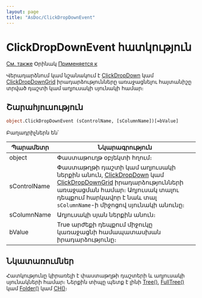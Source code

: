 ```yaml
---
layout: page
title: "AsDoc/ClickDropDownEvent"
---
```



# ClickDropDownEvent հատկություն

[См. также](../../ScriptProcs/ClickDropDown.md) Օրինակ [Применяется к](../Asdoc.md)

Վերադարձնում կամ նշանակում է  [ClickDropDown](../../ScriptProcs/ClickDropDown.md) կամ [ClickDropDownGrid](../../ScriptProcs/ClickDropDownGrid.html) իրադարձությունները առաջացնելու հայտանիշը տրված դաշտի կամ աղյուսակի սյունակի համար։

## Շարահյուսություն

``` vb
object.ClickDropDownEvent (sControlName, [sColumnName])[=bValue]
```

Բաղադրիչներն են՝


| Պարամետր | Նկարագրություն |
|--|--|
| object| Փաստաթուղթ օբյեկտի հղում։|
| sControlName | Փաստաթղթի դաշտի կամ աղյուսակի ներքին անուն, [ClickDropDown](../../ScriptProcs/ClickDropDown.html) կամ [ClickDropDownGrid](../../ScriptProcs/ClickDropDownGrid.html) իրադարձությունների առաջացման համար։ Աղյուսակ տալու դեպքում հարկավոր է նաև տալ `sColumnName`-ի միջոցով սյունակի անունը։  |
| sColumnName| Աղյուսակի սյան ներքին անուն։ |
| bValue | True արժեքի դեպքում միջուկը կառաջացնի համապատասխան իրադարձությունը։ |


## Նկատառումներ
Հատկությունը կիրառելի է փաստաթղթի դաշտերի և աղյուսակի սյունակների համար։ Ներքին տիպը պետք է լինի [Tree()](../../Types/Tree().html), [FullTree()](../../Types/FULLTREE().html) կամ [Folder()](../../Types/Folder().html) կամ [CH()](../../Types/Ch().html)։
